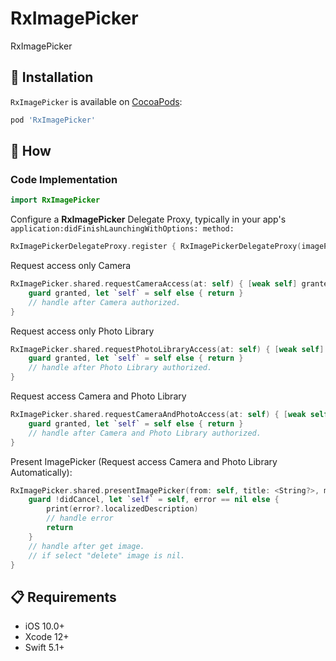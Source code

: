 # RxImagePicker
RxImagePicker

## 📲 Installation

`RxImagePicker` is available on [CocoaPods](https://cocoapods.org/pods/RxImagePicker):
```ruby
pod 'RxImagePicker'
```
## 📝 How
### Code Implementation
```swift
import RxImagePicker
````
Configure a **RxImagePicker** Delegate Proxy, typically in your app's 
<br>
`application:didFinishLaunchingWithOptions: method:`
```swift
RxImagePickerDelegateProxy.register { RxImagePickerDelegateProxy(imagePicker: $0) }
```

Request access only Camera
```swift
RxImagePicker.shared.requestCameraAccess(at: self) { [weak self] granted in
    guard granted, let `self` = self else { return }
    // handle after Camera authorized.
}
```

Request access only Photo Library
```swift
RxImagePicker.shared.requestPhotoLibraryAccess(at: self) { [weak self] granted in
    guard granted, let `self` = self else { return }
    // handle after Photo Library authorized.
}
```

Request access Camera and Photo Library
```swift
RxImagePicker.shared.requestCameraAndPhotoAccess(at: self) { [weak self] granted in
    guard granted, let `self` = self else { return }
    // handle after Camera and Photo Library authorized.
}
```

Present ImagePicker (Request access Camera and Photo Library Automatically):
```swift
RxImagePicker.shared.presentImagePicker(from: self, title: <String?>, message: <String?>, allowEditing: <Bool>, allowDelete: <Bool>) { [weak self] (error, didCancel, image) in
    guard !didCancel, let `self` = self, error == nil else {
        print(error?.localizedDescription)
        // handle error
        return
    }
    // handle after get image.
    // if select "delete" image is nil.
}
```


## 📋 Requirements

* iOS 10.0+
* Xcode 12+
* Swift 5.1+
